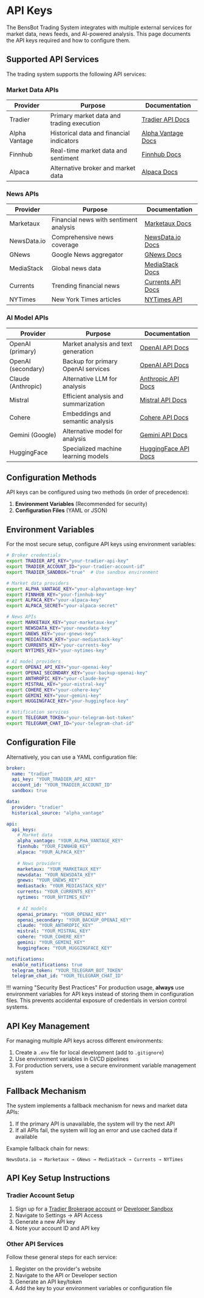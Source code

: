# API Keys

The BensBot Trading System integrates with multiple external services for market data, news feeds, and AI-powered analysis. This page documents the API keys required and how to configure them.

## Supported API Services

The trading system supports the following API services:

### Market Data APIs

| Provider | Purpose | Documentation |
|----------|---------|---------------|
| Tradier | Primary market data and trading execution | [Tradier API Docs](https://documentation.tradier.com/) |
| Alpha Vantage | Historical data and financial indicators | [Alpha Vantage Docs](https://www.alphavantage.co/documentation/) |
| Finnhub | Real-time market data and sentiment | [Finnhub Docs](https://finnhub.io/docs/api) |
| Alpaca | Alternative broker and market data | [Alpaca Docs](https://alpaca.markets/docs/api-documentation/) |

### News APIs

| Provider | Purpose | Documentation |
|----------|---------|---------------|
| Marketaux | Financial news with sentiment analysis | [Marketaux Docs](https://www.marketaux.com/documentation) |
| NewsData.io | Comprehensive news coverage | [NewsData.io Docs](https://newsdata.io/documentation) |
| GNews | Google News aggregator | [GNews Docs](https://gnews.io/docs/v4) |
| MediaStack | Global news data | [MediaStack Docs](https://mediastack.com/documentation) |
| Currents | Trending financial news | [Currents API Docs](https://currentsapi.services/en/docs) |
| NYTimes | New York Times articles | [NYTimes API](https://developer.nytimes.com/apis) |

### AI Model APIs

| Provider | Purpose | Documentation |
|----------|---------|---------------|
| OpenAI (primary) | Market analysis and text generation | [OpenAI API Docs](https://platform.openai.com/docs/api-reference) |
| OpenAI (secondary) | Backup for primary OpenAI services | [OpenAI API Docs](https://platform.openai.com/docs/api-reference) |
| Claude (Anthropic) | Alternative LLM for analysis | [Anthropic API Docs](https://docs.anthropic.com/claude/reference/getting-started-with-the-api) |
| Mistral | Efficient analysis and summarization | [Mistral API Docs](https://docs.mistral.ai/) |
| Cohere | Embeddings and semantic analysis | [Cohere API Docs](https://docs.cohere.com/reference/about) |
| Gemini (Google) | Alternative model for analysis | [Gemini API Docs](https://ai.google.dev/tutorials/rest_quickstart) |
| HuggingFace | Specialized machine learning models | [HuggingFace API Docs](https://huggingface.co/docs/api-inference/index) |

## Configuration Methods

API keys can be configured using two methods (in order of precedence):

1. **Environment Variables** (Recommended for security)
2. **Configuration Files** (YAML or JSON)

## Environment Variables

For the most secure setup, configure API keys using environment variables:

```bash
# Broker credentials
export TRADIER_API_KEY="your-tradier-api-key"
export TRADIER_ACCOUNT_ID="your-tradier-account-id"
export TRADIER_SANDBOX="true"  # Use sandbox environment

# Market data providers
export ALPHA_VANTAGE_KEY="your-alphavantage-key"
export FINNHUB_KEY="your-finnhub-key"
export ALPACA_KEY="your-alpaca-key"
export ALPACA_SECRET="your-alpaca-secret"

# News APIs
export MARKETAUX_KEY="your-marketaux-key"
export NEWSDATA_KEY="your-newsdata-key"
export GNEWS_KEY="your-gnews-key"
export MEDIASTACK_KEY="your-mediastack-key"
export CURRENTS_KEY="your-currents-key"
export NYTIMES_KEY="your-nytimes-key"

# AI model providers
export OPENAI_API_KEY="your-openai-key"
export OPENAI_SECONDARY_KEY="your-backup-openai-key" 
export ANTHROPIC_KEY="your-claude-key"
export MISTRAL_KEY="your-mistral-key"
export COHERE_KEY="your-cohere-key"
export GEMINI_KEY="your-gemini-key"
export HUGGINGFACE_KEY="your-huggingface-key"

# Notification services
export TELEGRAM_TOKEN="your-telegram-bot-token"
export TELEGRAM_CHAT_ID="your-telegram-chat-id"
```

## Configuration File

Alternatively, you can use a YAML configuration file:

```yaml
broker:
  name: "tradier"
  api_key: "YOUR_TRADIER_API_KEY"
  account_id: "YOUR_TRADIER_ACCOUNT_ID"
  sandbox: true

data:
  provider: "tradier"
  historical_source: "alpha_vantage"

api:
  api_keys:
    # Market data
    alpha_vantage: "YOUR_ALPHA_VANTAGE_KEY"
    finnhub: "YOUR_FINNHUB_KEY"
    alpaca: "YOUR_ALPACA_KEY"
    
    # News providers
    marketaux: "YOUR_MARKETAUX_KEY"
    newsdata: "YOUR_NEWSDATA_KEY"
    gnews: "YOUR_GNEWS_KEY"
    mediastack: "YOUR_MEDIASTACK_KEY"
    currents: "YOUR_CURRENTS_KEY"
    nytimes: "YOUR_NYTIMES_KEY"
    
    # AI models
    openai_primary: "YOUR_OPENAI_KEY"
    openai_secondary: "YOUR_BACKUP_OPENAI_KEY"
    claude: "YOUR_ANTHROPIC_KEY"
    mistral: "YOUR_MISTRAL_KEY"
    cohere: "YOUR_COHERE_KEY"
    gemini: "YOUR_GEMINI_KEY"
    huggingface: "YOUR_HUGGINGFACE_KEY"

notifications:
  enable_notifications: true
  telegram_token: "YOUR_TELEGRAM_BOT_TOKEN"
  telegram_chat_id: "YOUR_TELEGRAM_CHAT_ID"
```

!!! warning "Security Best Practices"
    For production usage, **always** use environment variables for API keys instead of storing them in configuration files. This prevents accidental exposure of credentials in version control systems.

## API Key Management

For managing multiple API keys across different environments:

1. Create a `.env` file for local development (add to `.gitignore`)
2. Use environment variables in CI/CD pipelines
3. For production servers, use a secure environment variable management system

## Fallback Mechanism

The system implements a fallback mechanism for news and market data APIs:

1. If the primary API is unavailable, the system will try the next API
2. If all APIs fail, the system will log an error and use cached data if available

Example fallback chain for news:
```
NewsData.io → Marketaux → GNews → MediaStack → Currents → NYTimes
```

## API Key Setup Instructions

### Tradier Account Setup

1. Sign up for a [Tradier Brokerage account](https://brokerage.tradier.com/) or [Developer Sandbox](https://developer.tradier.com/user/sign_up)
2. Navigate to Settings → API Access
3. Generate a new API key
4. Note your account ID and API key

### Other API Services

Follow these general steps for each service:

1. Register on the provider's website
2. Navigate to the API or Developer section
3. Generate an API key/token
4. Add the key to your environment variables or configuration file
